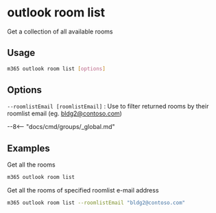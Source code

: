 # outlook room list

Get a collection of all available rooms

## Usage

```sh
m365 outlook room list [options]
```

## Options

`--roomlistEmail [roomlistEmail]`
: Use to filter returned rooms by their roomlist email (eg. bldg2@contoso.com)

--8<-- "docs/cmd/groups/_global.md"

## Examples

Get all the rooms

```sh
m365 outlook room list
```

Get all the rooms of specified roomlist e-mail address

```sh
m365 outlook room list --roomlistEmail "bldg2@contoso.com"
```

